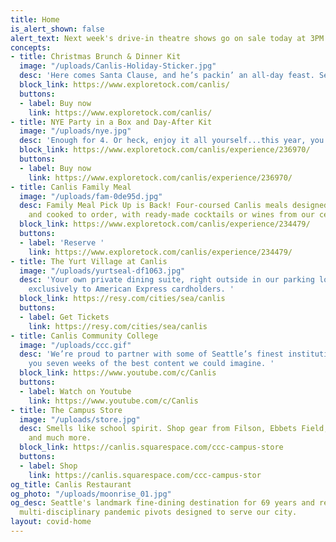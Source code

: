 ```yaml
---
title: Home
is_alert_shown: false
alert_text: Next week's drive-in theatre shows go on sale today at 3PM!
concepts:
- title: Christmas Brunch & Dinner Kit
  image: "/uploads/Canlis-Holiday-Sticker.jpg"
  desc: 'Here comes Santa Clause, and he’s packin’ an all-day feast. Serves 4-6 people. '
  block_link: https://www.exploretock.com/canlis/
  buttons:
  - label: Buy now
    link: https://www.exploretock.com/canlis/
- title: NYE Party in a Box and Day-After Kit
  image: "/uploads/nye.jpg"
  desc: 'Enough for 4. Or heck, enjoy it all yourself...this year, you’ve earned it. '
  block_link: https://www.exploretock.com/canlis/experience/236970/
  buttons:
  - label: Buy now
    link: https://www.exploretock.com/canlis/experience/236970/
- title: Canlis Family Meal
  image: "/uploads/fam-0de95d.jpg"
  desc: Family Meal Pick Up is Back! Four-coursed Canlis meals designed for the home
    and cooked to order, with ready-made cocktails or wines from our cellar.
  block_link: https://www.exploretock.com/canlis/experience/234479/
  buttons:
  - label: 'Reserve '
    link: https://www.exploretock.com/canlis/experience/234479/
- title: The Yurt Village at Canlis
  image: "/uploads/yurtseal-df1063.jpg"
  desc: 'Your own private dining suite, right outside in our parking lot. Available
    exclusively to American Express cardholders. '
  block_link: https://resy.com/cities/sea/canlis
  buttons:
  - label: Get Tickets
    link: https://resy.com/cities/sea/canlis
- title: Canlis Community College
  image: "/uploads/ccc.gif"
  desc: 'We’re proud to partner with some of Seattle’s finest institutions to bring
    you seven weeks of the best content we could imagine. '
  block_link: https://www.youtube.com/c/Canlis
  buttons:
  - label: Watch on Youtube
    link: https://www.youtube.com/c/Canlis
- title: The Campus Store
  image: "/uploads/store.jpg"
  desc: Smells like school spirit. Shop gear from Filson, Ebbets Field, BlackWing,
    and much more.
  block_link: https://canlis.squarespace.com/ccc-campus-store
  buttons:
  - label: Shop
    link: https://canlis.squarespace.com/ccc-campus-stor
og_title: Canlis Restaurant
og_photo: "/uploads/moonrise_01.jpg"
og_desc: Seattle's landmark fine-dining destination for 69 years and recent home to
  multi-disciplinary pandemic pivots designed to serve our city.
layout: covid-home
---
```



